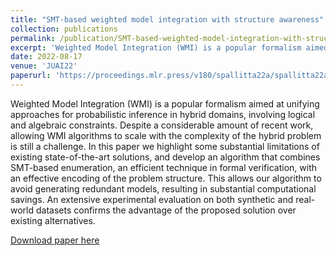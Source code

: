 ```yaml
---
title: "SMT-based weighted model integration with structure awareness"
collection: publications
permalink: /publication/SMT-based-weighted-model-integration-with-structure-awareness
excerpt: 'Weighted Model Integration (WMI) is a popular formalism aimed at unifying approaches for probabilistic inference in hybrid domains, involving logical and algebraic constraints. Despite a considerable amount of recent work, allowing WMI algorithms to scale with the complexity of the hybrid problem is still a challenge. In this paper we highlight some substantial limitations of existing state-of-the-art solutions, and develop an algorithm that combines SMT-based enumeration, an efficient technique in formal verification, with an effective encoding of the problem structure. This allows our algorithm to avoid generating redundant models, resulting in substantial computational savings. An extensive experimental evaluation on both synthetic and real-world datasets confirms the advantage of the proposed solution over existing alternatives.'
date: 2022-08-17
venue: 'JUAI22'
paperurl: 'https://proceedings.mlr.press/v180/spallitta22a/spallitta22a.pdf'
---
```

Weighted Model Integration (WMI) is a popular formalism aimed at unifying approaches for probabilistic inference in hybrid domains, involving logical and algebraic constraints. Despite a considerable amount of recent work, allowing WMI algorithms to scale with the complexity of the hybrid problem is still a challenge. In this paper we highlight some substantial limitations of existing state-of-the-art solutions, and develop an algorithm that combines SMT-based enumeration, an efficient technique in formal verification, with an effective encoding of the problem structure. This allows our algorithm to avoid generating redundant models, resulting in substantial computational savings. An extensive experimental evaluation on both synthetic and real-world datasets confirms the advantage of the proposed solution over existing alternatives.

[Download paper here](http://academicpages.github.io/files/UAI22.pdf)